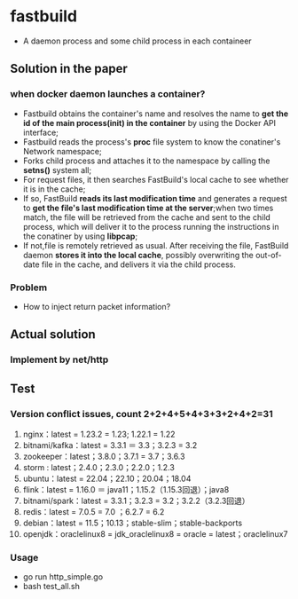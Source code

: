 # fastbuild 
+ A daemon process and some child process in each containeer

## Solution in the paper
### when docker daemon launches a container?
+ Fastbuild obtains the container's name and resolves the name to **get the id of the main process(init) in the container** by using the Docker API interface;
+ Fastbuild reads the process's **proc** file system to know the conatiner's Network namespace;
+ Forks child process and attaches it to the namespace by calling the **setns()** system all;
+ For request files, it then searches FastBuild's local cache to see whether it is in the cache;
+ If so, FastBuild **reads its last modification time** and generates a request to **get the file's last modification time at the server**;when two times match, the file will be retrieved from the cache and sent to the child process, which will deliver it to the process running the instructions in the conatiner by using **libpcap**;
+ If not,file is remotely retrieved as usual. After receiving the file, FastBuild daemon **stores it into the local cache**, possibly overwriting the out-of-date file in the cache, and delivers it via the child process.

### Problem
+ How to inject return packet information?

## Actual solution
### Implement by net/http

## Test
### Version conflict issues, count 2+2+4+5+4+3+3+2+4+2=31
1. nginx：latest = 1.23.2 = 1.23; 1.22.1 = 1.22
2. bitnami/kafka：latest = 3.3.1 ＝ 3.3；3.2.3 = 3.2
3. zookeeper：latest；3.8.0；3.7.1 = 3.7；3.6.3
4. storm : latest；2.4.0；2.3.0；2.2.0；1.2.3
5. ubuntu：latest = 22.04；22.10；20.04；18.04
6. flink：latest = 1.16.0 ＝ java11；1.15.2（1.15.3回退）；java8
7. bitnami/spark：latest = 3.3.1；3.2.3 = 3.2；3.2.2（3.2.3回退）
8. redis：latest = 7.0.5 = 7.0 ；6.2.7 = 6.2
9. debian：latest = 11.5；10.13；stable-slim；stable-backports
10. openjdk：oraclelinux8 = jdk_oraclelinux8 = oracle = latest；oraclelinux7
### Usage
+ go run http_simple.go
+ bash test_all.sh
